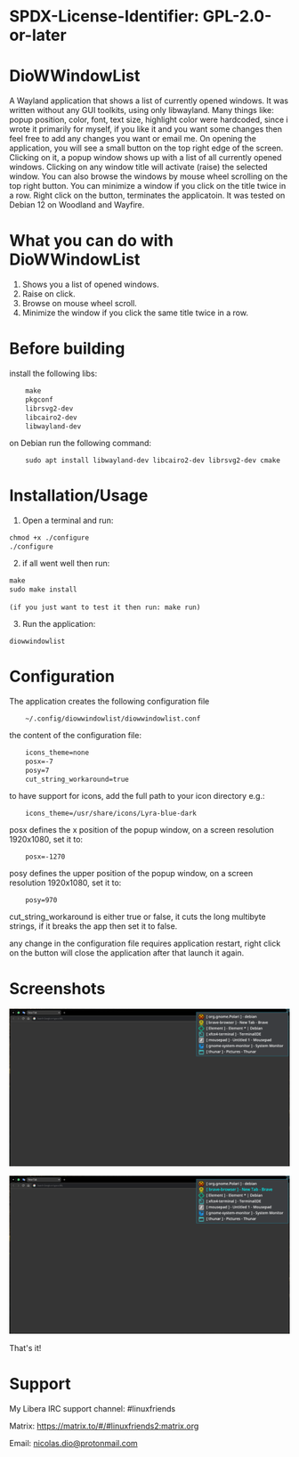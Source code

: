 # SPDX-License-Identifier: GPL-2.0-or-later

# DioWWindowList
A Wayland application that shows a list of currently opened windows. It was written without any GUI toolkits, using only libwayland. Many things like: popup position, color, font, text size, highlight color were hardcoded, since i wrote it primarily for myself, if you like it and you want some changes then feel free to add any changes you want or email me. On opening the application, you will see a small button on the top right edge of the screen. Clicking on it, a popup window shows up with a list of all currently opened windows.
Clicking on any window title will activate (raise) the selected window. You can also browse the windows by mouse wheel scrolling on the top right button. You can minimize a window if you click on the title twice in a row. Right click on the button, terminates the applicatoin.
It was tested on Debian 12 on Woodland and Wayfire.

# What you can do with DioWWindowList
   1. Shows you a list of opened windows.
   2. Raise on click.
   3. Browse on mouse wheel scroll.
   4. Minimize the window if you click the same title twice in a row.

# Before building
install the following libs:

		make
		pkgconf
	 	librsvg2-dev
		libcairo2-dev
		libwayland-dev

on Debian run the following command:

		sudo apt install libwayland-dev libcairo2-dev librsvg2-dev cmake

# Installation/Usage
  1. Open a terminal and run:

    chmod +x ./configure
    ./configure

  2. if all went well then run:

    make
    sudo make install

    (if you just want to test it then run: make run)

  3. Run the application:

    diowwindowlist

# Configuration
The application creates the following configuration file

		~/.config/diowwindowlist/diowwindowlist.conf

   the content of the configuration file:

		icons_theme=none
		posx=-7
		posy=7
		cut_string_workaround=true

   to have support for icons, add the full path to your icon directory e.g.:

		icons_theme=/usr/share/icons/Lyra-blue-dark

   posx defines the x position of the popup window, on a screen resolution 1920x1080, set it to:

		posx=-1270

   posy defines the upper position of the popup window, on a screen resolution 1920x1080, set it to:

		posy=970

   cut_string_workaround is either true or false, it cuts the long multibyte strings, if it breaks the app then set it to false.

   any change in the configuration file requires application restart, right click on the button will close the application after that launch it again.

# Screenshots
 
![Alt text](https://raw.githubusercontent.com/DiogenesN/diowwindowlist/main/diowwindowlist.png)

![Alt text](https://raw.githubusercontent.com/DiogenesN/diowwindowlist/main/diowwindowlist2.png)

That's it!

# Support

   My Libera IRC support channel: #linuxfriends

   Matrix: https://matrix.to/#/#linuxfriends2:matrix.org

   Email: nicolas.dio@protonmail.com
